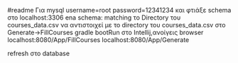 #readme
Για mysql
username=root
password=12341234
και φτιάξε schema στο localhost:3306 
ena schema: matching 
το Directory του courses_data.csv να αντιστοιχεί με το directory του courses_data.csv στο Generate->FillCourses
gradle bootRun στο Intellij,ανοίγεις browser
localhost:8080/App/FillCourses
localhost:8080/App/Generate

refresh στο database

